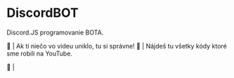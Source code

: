 # DiscordBOT
Discord.JS programovanie BOTA.

📌 | Ak ti niečo vo videu uniklo, tu si správne!
📌 | Nájdeš tu všetky kódy ktoré sme robili na YouTube.

👀 |
